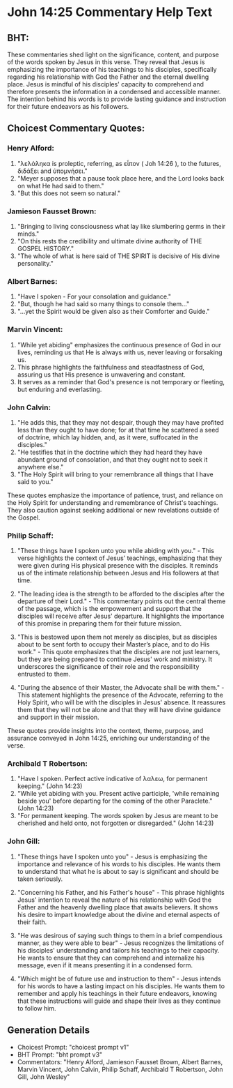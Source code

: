 # John 14:25 Commentary Help Text

## BHT:
These commentaries shed light on the significance, content, and purpose of the words spoken by Jesus in this verse. They reveal that Jesus is emphasizing the importance of his teachings to his disciples, specifically regarding his relationship with God the Father and the eternal dwelling place. Jesus is mindful of his disciples' capacity to comprehend and therefore presents the information in a condensed and accessible manner. The intention behind his words is to provide lasting guidance and instruction for their future endeavors as his followers.

## Choicest Commentary Quotes:
### Henry Alford:
1. "λελάληκα is proleptic, referring, as εἶπον ( Joh 14:26 ), to the futures, διδάξει and ὑπομνήσει." 
2. "Meyer supposes that a pause took place here, and the Lord looks back on what He had said to them."
3. "But this does not seem so natural."

### Jamieson Fausset Brown:
1. "Bringing to living consciousness what lay like slumbering germs in their minds." 
2. "On this rests the credibility and ultimate divine authority of THE GOSPEL HISTORY." 
3. "The whole of what is here said of THE SPIRIT is decisive of His divine personality."

### Albert Barnes:
1. "Have I spoken - For your consolation and guidance."
2. "But, though he had said so many things to console them..."
3. "...yet the Spirit would be given also as their Comforter and Guide."

### Marvin Vincent:
1. "While yet abiding" emphasizes the continuous presence of God in our lives, reminding us that He is always with us, never leaving or forsaking us.
2. This phrase highlights the faithfulness and steadfastness of God, assuring us that His presence is unwavering and constant.
3. It serves as a reminder that God's presence is not temporary or fleeting, but enduring and everlasting.

### John Calvin:
1. "He adds this, that they may not despair, though they may have profited less than they ought to have done; for at that time he scattered a seed of doctrine, which lay hidden, and, as it were, suffocated in the disciples."
2. "He testifies that in the doctrine which they had heard they have abundant ground of consolation, and that they ought not to seek it anywhere else."
3. "The Holy Spirit will bring to your remembrance all things that I have said to you."

These quotes emphasize the importance of patience, trust, and reliance on the Holy Spirit for understanding and remembrance of Christ's teachings. They also caution against seeking additional or new revelations outside of the Gospel.

### Philip Schaff:
1. "These things have I spoken unto you while abiding with you." - This verse highlights the context of Jesus' teachings, emphasizing that they were given during His physical presence with the disciples. It reminds us of the intimate relationship between Jesus and His followers at that time.

2. "The leading idea is the strength to be afforded to the disciples after the departure of their Lord." - This commentary points out the central theme of the passage, which is the empowerment and support that the disciples will receive after Jesus' departure. It highlights the importance of this promise in preparing them for their future mission.

3. "This is bestowed upon them not merely as disciples, but as disciples about to be sent forth to occupy their Master’s place, and to do His work." - This quote emphasizes that the disciples are not just learners, but they are being prepared to continue Jesus' work and ministry. It underscores the significance of their role and the responsibility entrusted to them.

4. "During the absence of their Master, the Advocate shall be with them." - This statement highlights the presence of the Advocate, referring to the Holy Spirit, who will be with the disciples in Jesus' absence. It reassures them that they will not be alone and that they will have divine guidance and support in their mission.

These quotes provide insights into the context, theme, purpose, and assurance conveyed in John 14:25, enriching our understanding of the verse.

### Archibald T Robertson:
1. "Have I spoken. Perfect active indicative of λαλεω, for permanent keeping." (John 14:23)
2. "While yet abiding with you. Present active participle, 'while remaining beside you' before departing for the coming of the other Paraclete." (John 14:23)
3. "For permanent keeping. The words spoken by Jesus are meant to be cherished and held onto, not forgotten or disregarded." (John 14:23)

### John Gill:
1. "These things have I spoken unto you" - Jesus is emphasizing the importance and relevance of his words to his disciples. He wants them to understand that what he is about to say is significant and should be taken seriously.

2. "Concerning his Father, and his Father's house" - This phrase highlights Jesus' intention to reveal the nature of his relationship with God the Father and the heavenly dwelling place that awaits believers. It shows his desire to impart knowledge about the divine and eternal aspects of their faith.

3. "He was desirous of saying such things to them in a brief compendious manner, as they were able to bear" - Jesus recognizes the limitations of his disciples' understanding and tailors his teachings to their capacity. He wants to ensure that they can comprehend and internalize his message, even if it means presenting it in a condensed form.

4. "Which might be of future use and instruction to them" - Jesus intends for his words to have a lasting impact on his disciples. He wants them to remember and apply his teachings in their future endeavors, knowing that these instructions will guide and shape their lives as they continue to follow him.


## Generation Details
- Choicest Prompt: "choicest prompt v1"
- BHT Prompt: "bht prompt v3"
- Commentators: "Henry Alford, Jamieson Fausset Brown, Albert Barnes, Marvin Vincent, John Calvin, Philip Schaff, Archibald T Robertson, John Gill, John Wesley"
